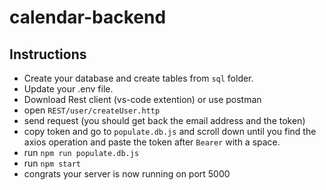 # calendar-backend
## Instructions
- Create your database and create tables from `sql` folder.
- Update your .env file.
- Download Rest client (vs-code extention) or use postman
- open `REST/user/createUser.http`
- send request (you should get back the email address and the token)
- copy token and go to `populate.db.js` and scroll down until you find the axios operation and paste the token after `Bearer` with a space.
- run `npm run populate.db.js`
- run `npm start`
- congrats your server is now running on port 5000
